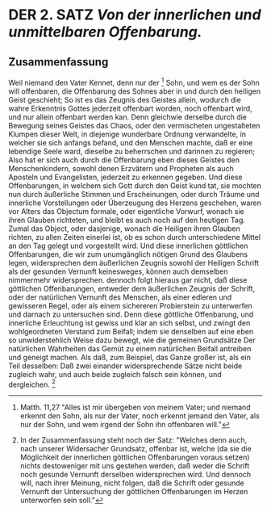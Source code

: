 <!-- Seite 45 , content-0062.xml -->

DER 2. SATZ *Von der innerlichen und unmittelbaren Offenbarung.*
================================================================

Zusammenfassung
---------------

Weil niemand den Vater Kennet, denn nur der [^a_pre_02-satz_01]
Sohn, und wem es der Sohn will offenbaren,
die Offenbarung des Sohnes aber in und
durch den heiligen Geist geschieht; So ist es das
Zeugnis des Geistes allein, wodurch die wahre Erkenntnis
Gottes jederzeit offenbart worden, noch
offenbart wird, und nur allein offenbart werden
kan. Denn gleichwie derselbe durch die Bewegung
seines Geistes das Chaos, oder den vermischeten
ungestalteten Klumpen dieser Welt, in diejenige
wunderbare Ordnung verwandelte, in welcher sie
sich anfangs befand, und den Menschen machte,
daß er eine lebendige Seele ward, dieselbe zu beherrschen
und darinnen zu regieren; Also hat er sich
auch durch die Offenbarung eben dieses Geistes den
Menschenkindern, sowohl denen Erzvätern und
Propheten als auch Aposteln und Evangelisten, jederzeit
zu erkennen gegeben. Und diese Offenbarungen,
in welchem sich Gott durch den Geist kund tat,<!-- seite 26 -->
sie mochten nun durch äußerliche Stimmen
und Erscheinungen, oder durch Träume und innerliche
Vorstellungen oder Überzeugung des Herzens
geschehen, waren vor Alters das Objectum formale,
oder eigentliche Vorwurf, wonach sie ihren
Glauben richteten, und bleibt es auch noch auf
den heutigen Tag. Zumal das Object, oder
dasjenige, wonach die Heiligen ihren Glauben
richten, zu allen Zeiten einerlei ist, ob
es schon durch unterschiedene Mittel an den Tag
gelegt und vorgestellt wird. Und diese innerlichen
göttlichen Offenbarungen, die wir zum unumgänglich<!-- Seite 46 -->
nötigen Grund des Glaubens legen, widersprechen
dem äußerlichen Zeugnis sowohl der Heiligen
Schrift als der gesunden Vernunft keinesweges,
können auch demselben nimmermehr widersprechen.
dennoch folgt hieraus gar nicht, daß diese göttlichen
Offenbarungen, entweder dem äußerlichen
Zeugnis der Schrift, oder der natürlichen Vernunft
des Menschen, als einer edleren und gewisseren
Regel, oder als einem sichereren Probierstein zu unterwerfen
und darnach zu untersuchen sind. Denn
diese göttliche Offenbarung, und innerliche Erleuchtung
ist gewiss und klar an sich selbst, und zwingt
den wohlgeordneten Verstand zum Beifall; indem
sie denselben auf eine eben so unwiderstehlich Weise
dazu bewegt, wie die gemeinen Grundsätze
Der natürlichen Wahrheiten das Gemüt zu einem
natürlichen Beifall antreiben und geneigt machen.
Als daß, zum Beispiel, das Ganze großer ist, als
ein Teil desselben: Daß zwei einander widersprechende
Sätze nicht beide zugleich wahr,
und auch beide zugleich falsch sein können, und
dergleichen. [^a_pre_02-satz_02]


<!-- Fußnoten -->

[^a_pre_02-satz_01]: Matth. 11,27 "Alles ist mir übergeben von meinem Vater;
und niemand erkennt den Sohn, als nur der Vater, noch erkennt jemand den
Vater, als nur der Sohn, und wem irgend der Sohn ihn offenbaren will."

[^a_pre_02-satz_02]: In der Zusammenfassung steht noch der Satz:
"Welches denn auch, nach unserer Widersacher Grundsatz,
offenbar ist, welche (da sie die Möglichkeit
der innerlichen göttlichen Offenbarungen voraus
setzen) nichts destoweniger mit uns gestehen werden,
daß weder die Schrift noch gesunde Vernunft
derselben widersprechen wird. Und dennoch
will, nach ihrer Meinung, nicht folgen, daß die
Schrift oder gesunde Vernunft der Untersuchung
der göttlichen Offenbarungen im Herzen unterworfen
sein soll."

<!-- Fußnotenende -->
